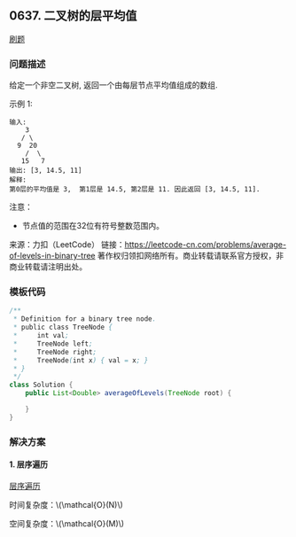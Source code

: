 <script src="https://cdn.bootcss.com/mathjax/2.7.7/MathJax.js?config=TeX-AMS-MML_HTMLorMML"></script>

## 0637. 二叉树的层平均值

[刷题](qu0637/solu/Solution.java)

### 问题描述

给定一个非空二叉树, 返回一个由每层节点平均值组成的数组.

示例 1:

```
输入:
    3
   / \
  9  20
    /  \
   15   7
输出: [3, 14.5, 11]
解释:
第0层的平均值是 3,  第1层是 14.5, 第2层是 11. 因此返回 [3, 14.5, 11].
```

注意：

* 节点值的范围在32位有符号整数范围内。

来源：力扣（LeetCode）
链接：https://leetcode-cn.com/problems/average-of-levels-in-binary-tree
著作权归领扣网络所有。商业转载请联系官方授权，非商业转载请注明出处。

### 模板代码

``` java
/**
 * Definition for a binary tree node.
 * public class TreeNode {
 *     int val;
 *     TreeNode left;
 *     TreeNode right;
 *     TreeNode(int x) { val = x; }
 * }
 */
class Solution {
    public List<Double> averageOfLevels(TreeNode root) {

    }
}
```

### 解决方案

#### 1. 层序遍历

[层序遍历](qu0637/solu1/Solution.java)

时间复杂度：\\(\mathcal{O}(N)\\)

空间复杂度：\\(\mathcal{O}(M)\\)
